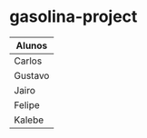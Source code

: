 # gasolina-project

Alunos|
------|
Carlos| Programador HTML/CSS
Gustavo| Sub. CEO
Jairo| Programador canva
Felipe| Diagramador
Kalebe| Programador markdown


